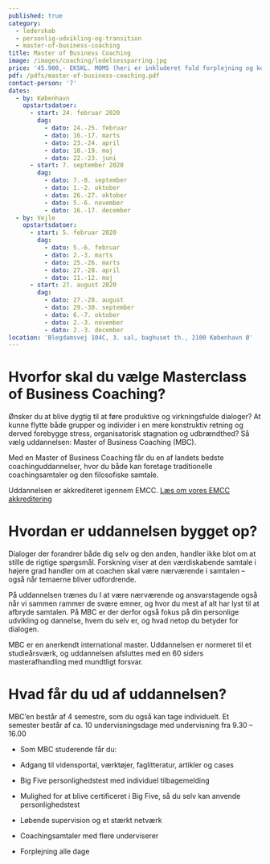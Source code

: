 ```yaml
---
published: true
category:
  - lederskab
  - personlig-udvikling-og-transition
  - master-of-business-coaching
title: Master of Business Coaching
image: /images/coaching/ledelsessparring.jpg
price: '45.900,- EKSKL. MOMS (heri er inkluderet fuld forplejning og kursusmaterialer)'
pdf: /pdfs/master-of-business-coaching.pdf
contact-person: '7'
dates:
  - by: København
    opstartsdatoer:
      - start: 24. februar 2020
        dag:
          - dato: 24.-25. februar
          - dato: 16.-17. marts
          - dato: 23.-24. april
          - dato: 18.-19. maj
          - dato: 22.-23. juni
      - start: 7. september 2020
        dag:
          - dato: 7.-8. september
          - dato: 1.-2. oktober
          - dato: 26.-27. oktober
          - dato: 5.-6. november
          - dato: 16.-17. december
  - by: Vejle
    opstartsdatoer:
      - start: 5. februar 2020
        dag:
          - dato: 5.-6. februar
          - dato: 2.-3. marts
          - dato: 25.-26. marts
          - dato: 27.-28. april
          - dato: 11.-12. maj
      - start: 27. august 2020
        dag:
          - dato: 27.-28. august
          - dato: 29.-30. september
          - dato: 6.-7. oktober
          - dato: 2.-3. november
          - dato: 2.-3. december
location: 'Blegdamsvej 104C, 3. sal, baghuset th., 2100 København Ø'
---
```


# Hvorfor skal du vælge Masterclass of Business Coaching?

Ønsker du at blive dygtig til at føre produktive og virkningsfulde dialoger? At kunne flytte både grupper og individer i en mere konstruktiv retning og derved forebygge stress, organisatorisk stagnation og udbrændthed? Så vælg uddannelsen: Master of Business Coaching (MBC).

Med en Master of Business Coaching får du en af landets bedste coachinguddannelser, hvor du både kan foretage traditionelle coachingsamtaler og den filosofiske samtale.

Uddannelsen er akkrediteret igennem EMCC. [Læs om vores EMCC akkreditering](/emcc-akkreditering/)


# Hvordan er uddannelsen bygget op?

Dialoger der forandrer både dig selv og den anden, handler ikke blot om at stille de rigtige spørgsmål. Forskning viser at den værdiskabende samtale i højere grad handler om at coachen skal være nærværende i samtalen – også når temaerne bliver udfordrende.

På uddannelsen trænes du I at være nærværende og ansvarstagende også når vi sammen rammer de svære emner, og hvor du mest af alt har lyst til at afbryde samtalen. På MBC er der derfor også fokus på din personlige udvikling og dannelse, hvem du selv er, og hvad netop du betyder for dialogen.

MBC er en anerkendt international master. Uddannelsen er normeret til et studieårsværk, og uddannelsen afsluttes med en 60 siders masterafhandling med mundtligt forsvar.

# Hvad får du ud af uddannelsen?

MBC’en består af 4 semestre, som du også kan tage individuelt. Et semester består af ca. 10 undervisningsdage med undervisning fra 9.30 – 16.00

- Som MBC studerende får du:

- Adgang til vidensportal, værktøjer, faglitteratur, artikler og cases

- Big Five personlighedstest med individuel tilbagemelding

- Mulighed for at blive certificeret i Big Five, så du selv kan anvende personlighedstest

- Løbende supervision og et stærkt netværk

- Coachingsamtaler med flere underviserer

- Forplejning alle dage
